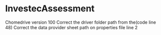 # InvestecAssessment
Chomedrive version 100
Correct the driver folder path from the(code line 48)
Correct the data provider sheet path on properties file line 2
